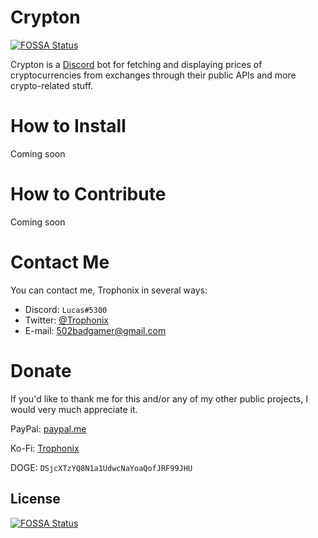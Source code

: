 # Crypton
[![FOSSA Status](https://app.fossa.io/api/projects/git%2Bgithub.com%2FTrophonix%2FCrypton.svg?type=shield)](https://app.fossa.io/projects/git%2Bgithub.com%2FTrophonix%2FCrypton?ref=badge_shield)


Crypton is a [Discord](https://discordapp.com) bot for fetching and displaying prices of cryptocurrencies from exchanges through their public APIs and more crypto-related stuff.

# How to Install

Coming soon

# How to Contribute

Coming soon

# Contact Me

You can contact me, Trophonix in several ways:

- Discord: `Lucas#5300`
- Twitter: [@Trophonix](https://twitter.com/trophonix)
- E-mail: [502badgamer@gmail.com](mailto:502badgamer@gmail.com)

# Donate

If you'd like to thank me for this and/or any of my other public projects, I would very much appreciate it.

PayPal: [paypal.me](https://paypal.me/trophonix/5)

Ko-Fi: [Trophonix](https://ko-fi.com/trophonix)

DOGE: `DSjcXTzYQ8N1a1UdwcNaYoaQofJRF99JHU`


## License
[![FOSSA Status](https://app.fossa.io/api/projects/git%2Bgithub.com%2FTrophonix%2FCrypton.svg?type=large)](https://app.fossa.io/projects/git%2Bgithub.com%2FTrophonix%2FCrypton?ref=badge_large)